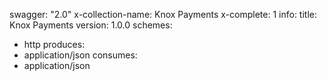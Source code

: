 swagger: "2.0"
x-collection-name: Knox Payments
x-complete: 1
info:
  title: Knox Payments
  version: 1.0.0
schemes:
- http
produces:
- application/json
consumes:
- application/json